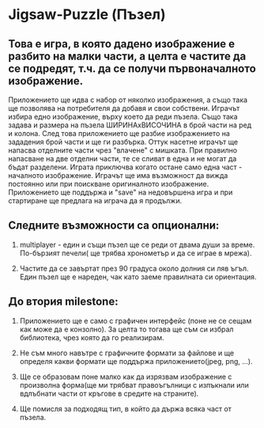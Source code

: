 Jigsaw-Puzzle (Пъзел)
===================


Това е игра, в която дадено изображение е разбито на малки части, а целта е частите да се подредят, т.ч. да се получи първоначалното изображение.
--------------


Приложението ще идва с набор от няколко изображения, а също така ще позволява на потребителя да добавя и свои собствени. 
Играчът избира едно изображение, върху което да реди пъзела. Също така задава и размера на пъзела ШИРИНАхВИСОЧИНА в брой части на ред и колона. След това приложението ще разбие изображението на зададения брой части и ще ги разбърка.
Оттук насетне играчът ще напасва отделните части чрез "влачене" с мишката.
При правилно напасване на две отделни части, те се сливат в една и не могат да бъдат разделени.
Играта приключва когато остане само една част - началното изображение.
Играчът ще има възможност да вижда постоянно или при поискване оригиналното изображение.
Приложението ще поддържа и "save" на недовършена игра и при стартиране ще предлага на играча да я продължи.

Следните възможности са опционални:
--------------------
1. multiplayer - един и същи пъзел ще се реди от двама души за време. По-бързият печели( ще трябва хронометър и да се играе в мрежа).

2. Частите да се завъртат през 90 градуса около долния си ляв ъгъл. Един пъзел ще е нареден, чак като заеме правилната си ориентация.


До втория milestone:
-------------------
1. Приложението ще е само с графичен интерфейс (поне не се сещам как може да е конзолно). За целта то тогава ще съм си избрал библиотека, чрез която да го реализирам.

2. Не съм много навътре с графичните формати за файлове и ще определя какви формати ще поддържа приложението(jpeg, png, ...).

3. Ще се образовам поне малко как да изрязвам изображение с произволна форма(ще ми трябват правоъгълници с изпъкнали или вдлъбнати части от кръгове в средите на страните).

4. Ще помисля за подходящ тип, в който да държа всяка част от пъзела.
